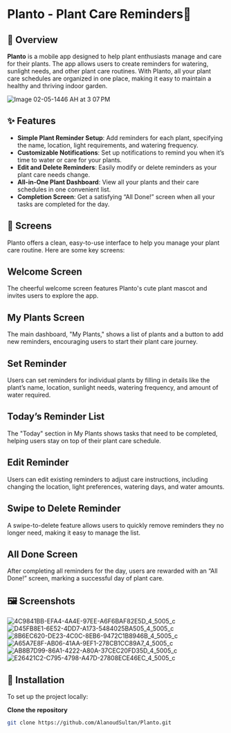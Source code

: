 # Planto - Plant Care Reminders🌿


## 🌿 Overview

**Planto** is a mobile app designed to help plant enthusiasts manage and care for their plants. The app allows users to create reminders for watering, sunlight needs, and other plant care routines. With Planto, all your plant care schedules are organized in one place, making it easy to maintain a healthy and thriving indoor garden.

![Image 02-05-1446 AH at 3 07 PM](https://github.com/user-attachments/assets/8f488fc0-2bf0-4d6c-a76a-08c556224b93)



## ✨ Features

- **Simple Plant Reminder Setup**: Add reminders for each plant, specifying the name, location, light requirements, and watering frequency.
- **Customizable Notifications**: Set up notifications to remind you when it’s time to water or care for your plants.
- **Edit and Delete Reminders**: Easily modify or delete reminders as your plant care needs change.
- **All-in-One Plant Dashboard**: View all your plants and their care schedules in one convenient list.
- **Completion Screen**: Get a satisfying “All Done!” screen when all your tasks are completed for the day.


## 📱 Screens

Planto offers a clean, easy-to-use interface to help you manage your plant care routine. Here are some key screens:

## Welcome Screen

The cheerful welcome screen features Planto's cute plant mascot and invites users to explore the app.

## My Plants Screen

The main dashboard, "My Plants," shows a list of plants and a button to add new reminders, encouraging users to start their plant care journey.

## Set Reminder

Users can set reminders for individual plants by filling in details like the plant’s name, location, sunlight needs, watering frequency, and amount of water required.

## Today’s Reminder List

The "Today" section in My Plants shows tasks that need to be completed, helping users stay on top of their plant care schedule.

## Edit Reminder

Users can edit existing reminders to adjust care instructions, including changing the location, light preferences, watering days, and water amounts.

## Swipe to Delete Reminder

A swipe-to-delete feature allows users to quickly remove reminders they no longer need, making it easy to manage the list.

## All Done Screen

After completing all reminders for the day, users are rewarded with an “All Done!” screen, marking a successful day of plant care.


## 🖼️ Screenshots


![4C9841BB-EFA4-4A4E-97EE-A6F6BAF82E5D_4_5005_c](https://github.com/user-attachments/assets/7502e1e2-88d4-4fbe-bde9-aa7a8afb6115)
![D45FB8E1-6E52-4DD7-A173-5484025BA505_4_5005_c](https://github.com/user-attachments/assets/e1cf580a-8fd3-4bb3-bd93-0f03cfe0942f)
![8B6EC620-DE23-4C0C-8EB6-9472C1B8946B_4_5005_c](https://github.com/user-attachments/assets/038dacd6-3e3d-492d-b0cd-43bd69f1f433)
![A65A7E8F-AB06-41AA-9EF1-278CB1CC89A7_4_5005_c](https://github.com/user-attachments/assets/ed7da7ba-0cd2-40f0-acb4-8e3e8b45db01)
![AB8B7D99-86A1-4222-A80A-37CEC20FD35D_4_5005_c](https://github.com/user-attachments/assets/75fc6d8e-06b3-4b80-80ca-ac07901df315)
![E26421C2-C795-4798-A47D-27808ECE46EC_4_5005_c](https://github.com/user-attachments/assets/77ba6cb8-eca2-4eb4-9c6c-9ac4d77a28ca)









## 🚀 Installation

To set up the project locally:

 **Clone the repository**
   ```bash
   git clone https://github.com/AlanoudSultan/Planto.git
